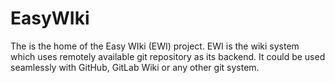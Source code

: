 # EasyWIki

The is the home of the Easy WIki (EWI) project.
EWI is the wiki system which uses remotely available git repository as its backend. It could be used seamlessly with GitHub, GitLab Wiki or any other git system.